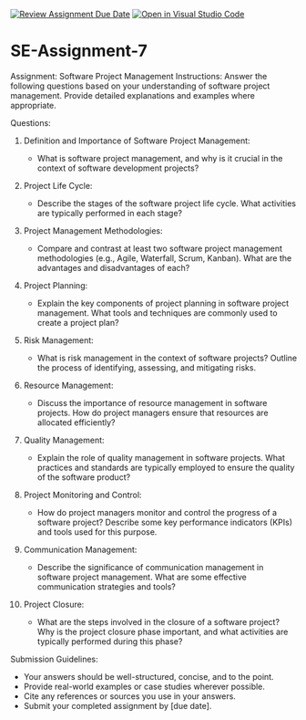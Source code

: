 [![Review Assignment Due Date](https://classroom.github.com/assets/deadline-readme-button-24ddc0f5d75046c5622901739e7c5dd533143b0c8e959d652212380cedb1ea36.svg)](https://classroom.github.com/a/KfkyH0Wl)
[![Open in Visual Studio Code](https://classroom.github.com/assets/open-in-vscode-718a45dd9cf7e7f842a935f5ebbe5719a5e09af4491e668f4dbf3b35d5cca122.svg)](https://classroom.github.com/online_ide?assignment_repo_id=15255863&assignment_repo_type=AssignmentRepo)
# SE-Assignment-7
Assignment: Software Project Management
Instructions:
Answer the following questions based on your understanding of software project management. Provide detailed explanations and examples where appropriate.

 Questions:

1. Definition and Importance of Software Project Management:
   - What is software project management, and why is it crucial in the context of software development projects?

2. Project Life Cycle:
   - Describe the stages of the software project life cycle. What activities are typically performed in each stage?

3. Project Management Methodologies:
   - Compare and contrast at least two software project management methodologies (e.g., Agile, Waterfall, Scrum, Kanban). What are the advantages and disadvantages of each?

4. Project Planning:
   - Explain the key components of project planning in software project management. What tools and techniques are commonly used to create a project plan?

5. Risk Management:
   - What is risk management in the context of software projects? Outline the process of identifying, assessing, and mitigating risks.

6. Resource Management:
   - Discuss the importance of resource management in software projects. How do project managers ensure that resources are allocated efficiently?

7. Quality Management:
   - Explain the role of quality management in software projects. What practices and standards are typically employed to ensure the quality of the software product?

8. Project Monitoring and Control:
   - How do project managers monitor and control the progress of a software project? Describe some key performance indicators (KPIs) and tools used for this purpose.

9. Communication Management:
   - Describe the significance of communication management in software project management. What are some effective communication strategies and tools?

10. Project Closure:
    - What are the steps involved in the closure of a software project? Why is the project closure phase important, and what activities are typically performed during this phase?

Submission Guidelines:
- Your answers should be well-structured, concise, and to the point.
- Provide real-world examples or case studies wherever possible.
- Cite any references or sources you use in your answers.
- Submit your completed assignment by [due date].

